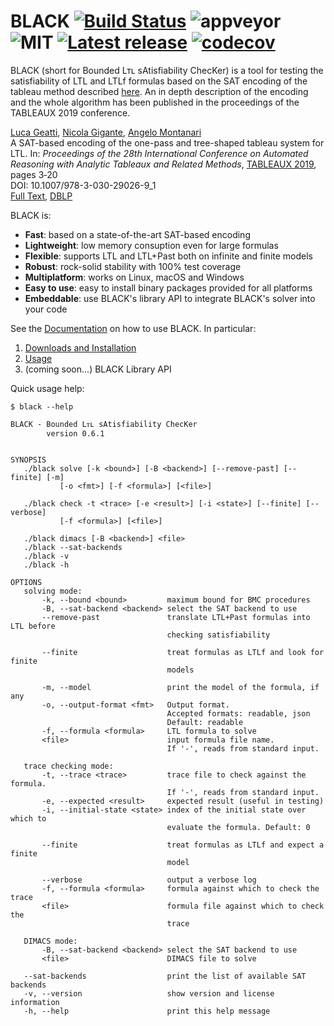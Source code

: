 # BLACK [![Build Status](https://api.cirrus-ci.com/github/black-sat/black.svg)](https://cirrus-ci.com/github/black-sat/black) ![appveyor](https://ci.appveyor.com/api/projects/status/github/black-sat/black?branch=master&svg=true) ![MIT](https://img.shields.io/badge/license-MIT-brightgreen) [![Latest release](https://badgen.net/github/release/black-sat/black)](https://github.com/black-sat/black/releases/tag/v0.6.1) [![codecov](https://codecov.io/gh/black-sat/black/branch/master/graph/badge.svg?token=ZETQF5NZ6X)](https://codecov.io/gh/black-sat/black)

BLACK (short for Bounded Lᴛʟ sAtisfiability ChecKer) is a tool for testing the
satisfiability of LTL and LTLf formulas based on the SAT encoding of the tableau
method described [here][Reynolds]. An in depth description of the encoding and
the whole algorithm has been published in the proceedings of the TABLEAUX 2019
conference.

[Luca Geatti][Geatti], [Nicola Gigante][Gigante], [Angelo Montanari][Montanari]  
A SAT-based encoding of the one-pass and tree-shaped tableau system for LTL. 
In: *Proceedings of the 28th International Conference on Automated Reasoning with 
Analytic Tableaux and Related Methods*, [TABLEAUX 2019][Tableaux], pages 3‑20  
DOI: 10.1007/978-3-030-29026-9_1  
[Full Text][Paper], [DBLP][DBLP]

BLACK is:
* **Fast**: based on a state-of-the-art SAT-based encoding 
* **Lightweight**: low memory consuption even for large formulas
* **Flexible**: supports LTL and LTL+Past both on infinite and finite models
* **Robust**: rock-solid stability with 100% test coverage
* **Multiplatform**: works on Linux, macOS and Windows
* **Easy to use**: easy to install binary packages provided for all platforms
* **Embeddable**: use BLACK's library API to integrate BLACK's solver into your code

See the [Documentation][Home] on how to use BLACK. In particular:

1. [Downloads and Installation][Installation]
2. [Usage][Usage]
3. (coming soon...) BLACK Library API

Quick usage help:
```
$ black --help

BLACK - Bounded Lᴛʟ sAtisfiability ChecKer
        version 0.6.1


SYNOPSIS
   ./black solve [-k <bound>] [-B <backend>] [--remove-past] [--finite] [-m]
           [-o <fmt>] [-f <formula>] [<file>]

   ./black check -t <trace> [-e <result>] [-i <state>] [--finite] [--verbose]
           [-f <formula>] [<file>]

   ./black dimacs [-B <backend>] <file>
   ./black --sat-backends
   ./black -v
   ./black -h

OPTIONS
   solving mode: 
       -k, --bound <bound>         maximum bound for BMC procedures
       -B, --sat-backend <backend> select the SAT backend to use
       --remove-past               translate LTL+Past formulas into LTL before
                                   checking satisfiability

       --finite                    treat formulas as LTLf and look for finite
                                   models

       -m, --model                 print the model of the formula, if any
       -o, --output-format <fmt>   Output format.
                                   Accepted formats: readable, json
                                   Default: readable
       -f, --formula <formula>     LTL formula to solve
       <file>                      input formula file name.
                                   If '-', reads from standard input.

   trace checking mode: 
       -t, --trace <trace>         trace file to check against the formula.
                                   If '-', reads from standard input.
       -e, --expected <result>     expected result (useful in testing)
       -i, --initial-state <state> index of the initial state over which to
                                   evaluate the formula. Default: 0

       --finite                    treat formulas as LTLf and expect a finite
                                   model

       --verbose                   output a verbose log
       -f, --formula <formula>     formula against which to check the trace
       <file>                      formula file against which to check the
                                   trace

   DIMACS mode: 
       -B, --sat-backend <backend> select the SAT backend to use
       <file>                      DIMACS file to solve

   --sat-backends                  print the list of available SAT backends
   -v, --version                   show version and license information
   -h, --help                      print this help message
```


[Reynolds]: https://arxiv.org/abs/1609.04102
[CMake]: https://cmake.org
[zlib]: https://zlib.net/
[hopscotch]: https://github.com/Tessil/hopscotch-map
[CMS]: https://github.com/msoos/cryptominisat
[MiniSAT]: http://minisat.se/
[Z3]: https://github.com/Z3Prover/z3
[MathSAT]: http://mathsat.fbk.eu
[Homebrew]: https://brew.sh
[Geatti]: https://users.dimi.uniud.it/~luca.geatti
[Gigante]: https://users.dimi.uniud.it/~nicola.gigante
[Montanari]: https://users.dimi.uniud.it/~angelo.montanari
[Tableaux]: https://tableaux2019.org/
[Paper]: https://users.dimi.uniud.it/~nicola.gigante/papers/GeattiGM19.pdf
[DBLP]: https://dblp.org/rec/conf/tableaux/GeattiGM19.html
[Home]: https://github.com/black-sat/black/wiki/Home 
[Installation]: https://github.com/black-sat/black/wiki/Installation 
[Usage]: https://github.com/black-sat/black/wiki/Usage 

